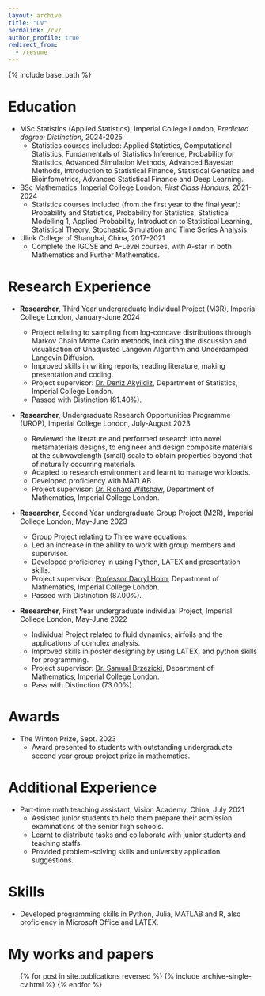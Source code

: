 ```yaml
---
layout: archive
title: "CV"
permalink: /cv/
author_profile: true
redirect_from:
  - /resume
---
```


{% include base_path %}

Education
======
* MSc Statistics (Applied Statistics), Imperial College London, *Predicted degree: Distinction*, 2024-2025
  * Statistics courses included: Applied Statistics, Computational Statistics, Fundamentals of Statistics Inference, Probability for Statistics, Advanced Simulation Methods, Advanced Bayesian Methods, Introduction to Statistical Finance, Statistical Genetics and Bioinfometrics, Advanced Statistical Finance and Deep Learning.
* BSc Mathematics, Imperial College London, *First Class Honours*, 2021-2024
  * Statistics courses included (from the first year to the final year): Probability and Statistics, Probability for Statistics, Statistical Modelling 1, Applied Probability, Introduction to Statistical Learning, Statistical Theory, Stochastic Simulation and Time Series Analysis.
* Ulink College of Shanghai, China, 2017-2021
  * Complete the IGCSE and A-Level courses, with A-star in both Mathematics and Further Mathematics.

Research Experience
======
* **Researcher**, Third Year undergraduate Individual Project (M3R), Imperial College London, January-June 2024
  * Project relating to sampling from log-concave distributions through Markov Chain Monte Carlo methods, including the discussion and visualisation of Unadjusted Langevin Algorithm and Underdamped Langevin Diffusion.
  * Improved skills in writing reports, reading literature, making presentation and coding.
  * Project supervisor: [Dr. Deniz Akyildiz](https://akyildiz.me/), Department of Statistics, Imperial College London.
  * Passed with Distinction (81.40%).

* **Researcher**, Undergraduate Research Opportunities Programme (UROP), Imperial College London, July-August 2023
  * Reviewed the literature and performed research into novel metamaterials designs, to engineer and design composite materials at the subwavelength (small) scale to obtain properties beyond that of naturally occurring materials.
  * Adapted to research environment and learnt to manage workloads.
  * Developed proficiency with MATLAB.
  * Project supervisor: [Dr. Richard Wiltshaw](https://uk.linkedin.com/in/richard-wiltshaw-aa3026132), Department of Mathematics, Imperial College London.

* **Researcher**, Second Year undergraduate Group Project (M2R), Imperial College London, May-June 2023
  * Group Project relating to Three wave equations.
  * Led an increase in the ability to work with group members and supervisor.
  * Developed proficiency in using Python, LATEX and presentation skills.
  * Project supervisor: [Professor Darryl Holm](https://profiles.imperial.ac.uk/d.holm/about), Department of Mathematics, Imperial College London.
  * Passed with Distinction (87.00%).

* **Researcher**, First Year undergraduate individual Project, Imperial College London, May-June 2022
  * Individual Project related to fluid dynamics, airfoils and the applications of complex analysis.
  * Improved skills in poster designing by using LATEX, and python skills for programming.
  * Project supervisor: [Dr. Samual Brzezicki](https://profiles.imperial.ac.uk/samuel.brzezicki10), Department of Mathematics, Imperial College London.
  * Pass with Distinction (73.00%).

Awards
=====
* The Winton Prize, Sept. 2023
  * Award presented to students with outstanding undergraduate second year group project prize in mathematics.

Additional Experience
======
* Part-time math teaching assistant, Vision Academy, China, July 2021
  * Assisted junior students to help them prepare their admission examinations of the senior high schools.
  * Learnt to distribute tasks and collaborate with junior students and teaching staffs.
  * Provided problem-solving skills and university application suggestions.

Skills
======
* Developed programming skills in Python, Julia, MATLAB and R, also proficiency in Microsoft Office and LATEX.

My works and papers
======
  <ul>{% for post in site.publications reversed %}
    {% include archive-single-cv.html %}
  {% endfor %}</ul>
  

